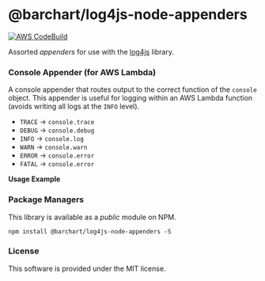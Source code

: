 # @barchart/log4js-node-appenders

[![AWS CodeBuild](https://codebuild.us-east-1.amazonaws.com/badges?uuid=eyJlbmNyeXB0ZWREYXRhIjoiWXVHSTFxZHNGYnJ1SVM0LzZsdHEvU0ZIRlpYUUhvN2FJWm1kUE01dStHeGtuTmJQVmQrY2hKUXQxTEl6RmQzOUZUdlZNaWtLNmNhNHhFM3drRkRFamVvPSIsIml2UGFyYW1ldGVyU3BlYyI6IkRsWndGZFVsTUNBd1BIS3AiLCJtYXRlcmlhbFNldFNlcmlhbCI6MX0%3D&branch=master)](https://github.com/barchart/log4js-node-appenders)

Assorted _appenders_ for use with the [log4js](https://github.com/log4js-node/log4js-node) library.

### Console Appender (for AWS Lambda)

A console appender that routes output to the correct function of the ```console``` object. This appender is useful for logging within an AWS Lambda function (avoids writing all logs at the ```INFO``` level).

* ```TRACE``` -> ```console.trace```
* ```DEBUG``` -> ```console.debug```
* ```INFO``` -> ```console.log```
* ```WARN``` -> ```console.warn```
* ```ERROR``` -> ```console.error```
* ```FATAL``` -> ```console.error```

**Usage Example**

### Package Managers

This library is available as a *public* module on NPM.

```shell
npm install @barchart/log4js-node-appenders -S
```

### License

This software is provided under the MIT license.



